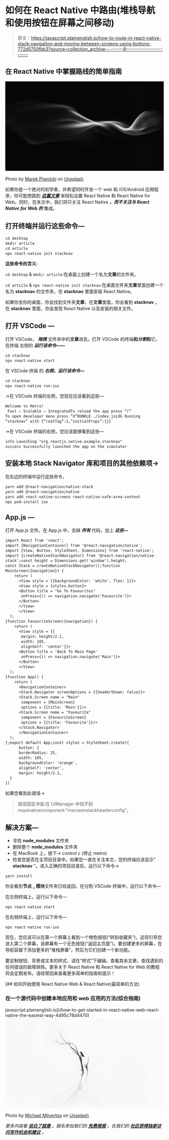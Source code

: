 # 如何在 React Native 中路由(堆栈导航和使用按钮在屏幕之间移动)

> 原文：<https://javascript.plainenglish.io/how-to-route-in-react-native-stack-navigation-and-moving-between-screens-using-buttons-772d5750fbb3?source=collection_archive---------8----------------------->

## 在 React Native 中掌握路线的简单指南

![](img/26ded4b4305b4bd935254e5719a35607.png)

Photo by [Marek Piwnicki](https://unsplash.com/@marekpiwnicki?utm_source=medium&utm_medium=referral) on [Unsplash](https://unsplash.com?utm_source=medium&utm_medium=referral)

如果你是一个绝对的初学者，并希望同时开发一个 web 和 iOS/Android 应用程序，你可能想跳到 [***这篇文章***](/how-to-get-started-in-react-native-web-react-native-the-easiest-way-4d95c78d4470) 来轻松设置 React Native 和 React Native for Web。同时，在本文中，我们将只关注 React Native ***，而不关注与 React Native for Web 的*** 集成。

## 打开终端并运行这些命令—

```
cd desktop 
mkdir article
cd article 
npx react-native init stacknav
```

**这些命令的含义:**

`cd desktop` & `mkdir article`:在桌面上创建一个名为**文章**的文件夹。

`cd article` & `npx react-native init stacknav`:在桌面文件夹**文章**里面创建一个名为 **stacknav** 的文件夹，在 **stacknav** 里面安装 React Native。

如果你去你的桌面，你会找到文件夹**文章**，在**文章**里面，你会看到 **stacknav** 。在 **stacknav** 里面，你会发现 React Native 以及安装的相关文件。

## 打开 VSCode —

打开 VSCode， ***拖拽*** 文件夹中的**文章**进去。打开 VSCode 的终端**和*分割*和**它。在终端 左侧的 ***运行该命令——***

```
cd stacknav
npx react-native start 
```

在 VSCode 终端 的 ***右侧，运行该命令—***

```
cd stacknav
npx react-native run-ios
```

→在 VSCode 终端的左侧，您现在应该看到这些—

```
Welcome to Metro!
 Fast — Scalable — IntegratedTo reload the app press “r”
To open developer menu press “d”BUNDLE ./index.jsLOG Running “stacknav” with {“rootTag”:1,”initialProps”:{}}
```

→在 VSCode 终端的右侧，您应该能够看到这些—

```
info Launching "org.reactjs.native.example.stacknav"
success Successfully launched the app on the simulator
```

## 安装本地 Stack Navigator 库和项目的其他依赖项→

在右边的终端中运行这些命令，

```
yarn add @react-navigation/native-stack
yarn add @react-navigation/native
yarn add react-native-screens react-native-safe-area-context
npx pod-install ios
```

## App.js —

打开 App.js 文件。在 App.js 中，去掉 ***所有*** 代码，加上 ***这些—***

```
import React from 'react';
import {NavigationContainer} from '@react-navigation/native';
import {View, Button, StyleSheet, Dimensions} from 'react-native';
import {createNativeStackNavigator} from '@react-navigation/native-stack';const height = Dimensions.get('window').height;
const Stack = createNativeStackNavigator();function MainScreen({navigation}) {
    return (
      <View style = {{backgroundColor: 'white', flex: 1}}>
      <View style = {styles.button}>
      <Button title = "Go To Favourites"
       onPress={() => navigation.navigate('Favourite')}>
      </Button>
      </View>
      </View>
  );
}function FavouriteScreen({navigation}) {
    return (
      <View style = {{
       margin: height/2.1,
       width: 185,
       alignSelf: 'center'}}>
      <Button title = 'Back To Main Page'
       onPress={() => navigation.navigate('Main')}>
      </Button>
      </View>
  );
}function App() {
    return (
      <NavigationContainer>
      <Stack.Navigator screenOptions = {{headerShown: false}}>
      <Stack.Screen name = "Main"
       component = {MainScreen}
       options = {{title: 'Main'}}/>
      <Stack.Screen name = "Favourite"
       component = {FavouriteScreen}
       options = {{title: 'Favourite'}}/>
      </Stack.Navigator>
      </NavigationContainer>
  );
};export default App;const styles = StyleSheet.create({
      button: {
      borderRadius: 25,
      width: 185,
      backgroundColor: 'orange',
      alignSelf: 'center',
      margin: height/2.1,
  }
})
```

如果您看到此错误→

> 错误固定冲突:在 UIManager 中找不到 requinativecomponent:“rnscreenstackheaderconfig”。

## 解决方案—

*   寻找 **node_modules** 文件夹
*   删除整个 **node_modules** 文件夹
*   在 MacBook 上，按下→ control c
    (停止 metro)
*   检查您是否在主项目目录中。如果您一直在关注本文，您的终端应该显示“ **stacknav** ”。进入正确的项目目录后，运行以下命令→

```
yarn install
```

你会看到**节点 _ 模块**文件夹已经返回。在分割 VSCode 终端中，运行以下命令—

在左侧终端上，运行以下命令—

```
npx react-native start
```

在右侧终端上，运行以下命令—

```
npx react-native run-ios
```

现在，您应该可以在第一个屏幕上看到一个橙色按钮(“转到收藏夹”)，这将引导您进入第二个屏幕，该屏幕有一个无色按钮(“返回主页面”)。要创建更多的屏幕，在导航容器下添加更多的“堆栈屏幕”，然后为它们创建一个新功能。

要定制按钮、背景或文本的样式，请在“样式”下编辑。查看其余文章，查找遇到的任何错误的故障排除。更多关于 React Native 和 React Native for Web 的教程将会定期发布。请经常回来查看更多简单的指南和提示！

[](/how-to-get-started-in-react-native-web-react-native-the-easiest-way-4d95c78d4470) [## 如何开始使用 React Native Web & React Native(最简单的方法)

### 在一个源代码中创建本地应用和 web 应用的方法(综合指南)

javascript.plainenglish.io](/how-to-get-started-in-react-native-web-react-native-the-easiest-way-4d95c78d4470) ![](img/714139899d5992740e4178fec2467cc2.png)

Photo by [Michael Milverton](https://unsplash.com/@milverton?utm_source=medium&utm_medium=referral) on [Unsplash](https://unsplash.com?utm_source=medium&utm_medium=referral)

*更多内容看* [***说白了就是***](http://plainenglish.io/) *。报名参加我们的* [***免费周报***](http://newsletter.plainenglish.io/) *。在我们的* [***社区获得独家访问写作机会和建议***](https://discord.gg/GtDtUAvyhW) *。*